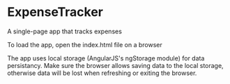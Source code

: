 # ExpenseTracker
A single-page app that tracks expenses

To load the app, open the index.html file on a browser

The app uses local storage (AngularJS's ngStorage module) for data persistancy. Make sure the browser allows saving data to the local storage, otherwise data will be lost when refreshing or exiting the browser.
